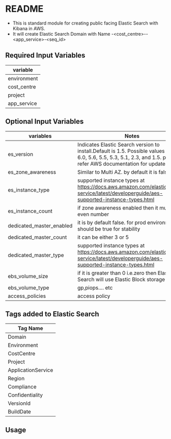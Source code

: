 # README #
* This is standard module for creating public facing Elastic Search with Kibana in  AWS.
* It will create Elastic Search Domain with Name <environment>-<cost_centre>-<project>-<app_service>-<seq_id>


## Required Input Variables ##

variable  	|
------------|
environment	|
cost_centre	|
project		|
app_service	|


## Optional Input Variables ##

variables				| Notes |
------------------------|-----------------------------------------------------------------------------------------------------------------------------------------------------|
es_version				| Indicates Elastic Search version to install.Default is 1.5. Possible values 6.3, 6.2, 6.0, 5.6, 5.5, 5.3, 5.1, 2.3, and 1.5. please refer AWS documentation for updates|
es_zone_awareness		|Similar to Multi AZ. by default it is false.																															|
es_instance_type		|supported instance types at https://docs.aws.amazon.com/elasticsearch-service/latest/developerguide/aes-supported-instance-types.html|
es_instance_count		|if zone awareness enabled then it must be even number|
dedicated_master_enabled|it is by default false. for prod environment it should be true for stability|
dedicated_master_count	|it can be either 3 or 5|
dedicated_master_type   |supported instance types at https://docs.aws.amazon.com/elasticsearch-service/latest/developerguide/aes-supported-instance-types.html|
ebs_volume_size			|if it is greater than 0 i.e.zero then Elastic Search will use Elastic Block storage|
ebs_volume_type			|gp,piops.... etc|
access_policies			|access policy|  


## Tags added to Elastic Search ##

Tag Name			|
--------------------|
Domain				|
Environment 		|
CostCentre			|
Project				|
ApplicationService	|
Region				|
Compliance			|
Confidentiality		|
VersionId			|
BuildDate			|

## Usage ##
